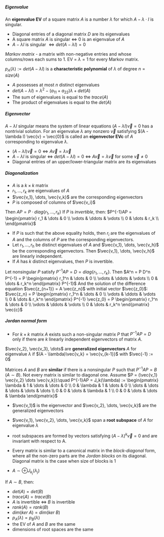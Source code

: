 ##### Eigenvalue
An **eigenvalue EV** of a square matrix $A$ is a number $\lambda$ for which $A - \lambda \cdot I$ is singular.

* Diagonal entries of a diagonal matrix $D$ are its eigenvalues
* A square matrix $A$ is singular $\iff$ $0$ is an eigenvalue of $A$
* $A - \lambda I$ is singular $\iff det(A - \lambda I) = 0$

*Markov matrix* - a matrix with non-negative entries and whose columns/rows each sums to $1$.
EV = $\lambda = 1$ for every Markov matrix.

$p_A(\lambda) := det(A - \lambda I)$ is a **characteristic polynomial** of $\lambda$ of degree $n = size(A)$ 

* $A$ possesses at most $n$ distinct eigenvalues
* $det(A - \lambda I) = \lambda^2 - (a_{11} + a_{22})\lambda + det(A)$
* The sum of eigenvalues is equal to the $trace(A)$
* The product of eigenvalues is equal to the $det(A)$

##### Eigenvector
$A - \lambda I$ singular means the system of linear equations $(A - \lambda I) \vec{v} = 0$ has a nontrivial solution. For an eigenvalue $\lambda$ any nonzero $\vec{v}$ satisfying $(A - \lambda I) \vec{v} = \vec{0}$ is called an **eigenvector EVc** of $A$ corresponding to eigenvalue $\lambda$. 
* $(A - \lambda I) \vec{v} = 0 \iff A \vec{v} = \lambda \vec{v}$
* $A - \lambda I$ is singular $\iff$ $det(A - \lambda I) = 0$ $\iff$ $A \vec{v} = \lambda \vec{v}$ for some $\vec{v} \neq 0$
* Diagonal entries of an upper/lower-triangular matrix are its eigenvalues


##### Diagonalization
* $A$ is a $k \times k$ matrix
* $r_1, \dots, r_k$ are eigenvalues of $A$
* $\vec{v_1}, \dots, \vec{v_k}$ are the corresponding eigenvectors
* $P$ is composed of columns of $\vec{v_i}$

Then  $AP = P \cdot diag\{r_1, \dots, r_k\}$
If $P$ is *invertible*, then: $P^{-1}AP = \begin{pmatrix} r_1 & \dots & 0 \\ \vdots & \ddots & \vdots \\ 0 & \dots & r_k \\ \end{pmatrix}$
* If $P$ is such that the above equality holds, then $r_i$ are the eigenvalues of $A$ and the columns of $P$ are the corresponding eigenvectors.
* Let $r_1, \dots, r_h$ be distinct eigenvalues of $A$ and $\vec{v_1}, \dots, \vec{v_h}$ be the corresponding eigenvectors. Then $\vec{v_1}, \dots, \vec{v_h}$ are linearly independent.
* If $A$ has $k$ distinct eigenvalues, then $P$ is invertible.

Let nonsingular $P$ satisfy $P^{-1}AP = D = diag\{r_1, \dots, r_k\}$.
Then $A^n = P D^n P^{-1} = P \begin{pmatrix} r_1^n & \dots & 0 \\ \vdots & \ddots & \vdots \\ 0 & \dots & r_k^n \end{pmatrix} P^{-1}$
And the solution of the difference equation $\vec{z_{n+1}} = A \vec{z_n}$ with initial vector $\vec{z_0}$:
$\vec{z_n} = P \begin{pmatrix} r_1^n & \dots & 0 \\ \vdots & \ddots & \vdots \\ 0 & \dots & r_k^n \end{pmatrix} P^{-1} \vec{z_0} = P \begin{pmatrix} r_1^n & \dots & 0 \\ \vdots & \ddots & \vdots \\ 0 & \dots & r_k^n \end{pmatrix} \vec{c}$


##### Jordan normal form
* For $k \times k$ matrix $A$ exists such a non-singular matrix $P$ that $P^{-1}AP = D$ only if there are $k$ linearly independent eigenvectors of matrix $A$.

$\vec{v_2}, \vec{v_3}, \dots$ are **generalized eigenvectors** $A$ for eigenvalue $\lambda$ if $(A - \lambda)\vec{v_k} = \vec{v_{k-1}}$ with $\vec{-1} := 0$

Matrices $A$ and $B$ are **similar** if there is a nonsingular $P$ such that $P^{-1}AP=B$  $(A \sim B)$. Not every matrix is similar to diagonal one.
Assume $P = (\vec{v_1} \vec{v_2} \dots \vec{v_k}):\quad P^{-1}AP = J_k(\lambda) := \begin{pmatrix} \lambda & 1 & \dots & \dots & 0 \\ 0 & \lambda & 1 & \dots & 0 \\ \dots & \dots & \dots & \dots & \dots \\ 0 & 0 & \dots & \lambda & 1 \\ 0 & 0 & \dots & \dots & \lambda \end{pmatrix}$
* $\vec{v_1}$ is the eigenvector and $\vec{v_2}, \dots, \vec{v_k}$ are the generalized eigenvectors
* $\vec{v_1}, \vec{v_2}, \dots, \vec{v_k}$ span a **root subspace** of $A$ for eigenvalue $\lambda$
* root subspaces are formed by vectors satisfying $(A - \lambda)^k \vec{v} = 0$ and are invariant with respect to A.

* Every matrix is similar to a canonical matrix in the *block-diagonal* form, where all the non-zero parts are the *Jordan blocks* on its diagonal. Diagonal matrix is the case when size of blocks is $1$

* $A \sim \oplus J_{k_j} (\lambda_j)$

If $A \sim B$, then:
* $det(A) = det(B)$
* $trace(A) = trace(B)$
* $A$ is invertible $\iff$ $B$ is invertible
* $rank(A) = rank(B)$
* $dim(ker\ A) = dim(ker\ B)$
* $p_A(\lambda) = p_B(\lambda)$
* the EV of $A$ and $B$ are the same
* dimensions of root spaces are the same
